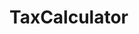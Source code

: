 # TaxCalculator

<img src="https://github.com/testuroo/TaxCalculator/assets/145014365/260f956d-3502-4356-bdfa-a13a5916d5d)https://github.com/testuroo/TaxCalculator/assets/145014365/260f956d-3502-4356-bdfa-a13a5916d5d" width="10">
